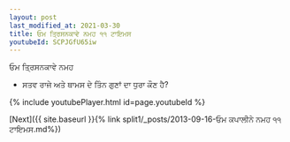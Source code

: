 ```yaml
---
layout: post
last_modified_at: 2021-03-30
title: ਓਮ ਤ੍ਰਿਸਨਕਾਵੇ ਨਮਹ ੧੧ ਟਾਇਮਸ
youtubeId: SCPJGfU65iw
---
```

 
 
 ਓਮ ਤ੍ਰਿਸਨਕਾਵੇ ਨਮਹ  
 
 -  ਸਤਵ ਰਾਜੇ ਅਤੇ ਥਾਮਸ ਦੇ ਤਿੰਨ ਗੁਣਾਂ ਦਾ ਧੁਰਾ ਕੌਣ ਹੈ? 
 
  
 
  
 
 
 
 
 
 


{% include youtubePlayer.html id=page.youtubeId %}
 
[Next]({{ site.baseurl }}{% link  split1/_posts/2013-09-16-ਓਮ ਕਪਾਲੀਨੇ ਨਮਹ ੧੧ ਟਾਇਮਸ.md%})
 
